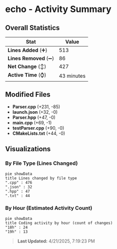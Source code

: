 # echo - Activity Summary 

## Overall Statistics

| Stat                   | Value                                                             |
| ---------------------- | ----------------------------------------------------------------- |
| **Lines Added** (➕)   | 513                                          |
| **Lines Removed** (➖) | 86                                        |
| **Net Change** (↕)    | 427                |
| **Active Time** (⌚)   | 43 minutes |


## Modified Files
- **Parser.cpp** (+231, -85)
- **launch.json** (+32, -0)
- **Parser.hpp** (+47, -0)
- **main.cpp** (+69, -1)
- **testParser.cpp** (+90, -0)
- **CMakeLists.txt** (+44, -0)

## Visualizations

### By File Type (Lines Changed)

```mermaid
pie showData
title Lines changed by file type
".cpp" : 476
".json" : 32
".hpp" : 47
".txt" : 44
```

### By Hour (Estimated Activity Count)

```mermaid
pie showData
title Coding activity by hour (count of changes)
"18h" : 24
"19h" : 13
```


> **Last Updated:** 4/21/2025, 7:19:23 PM